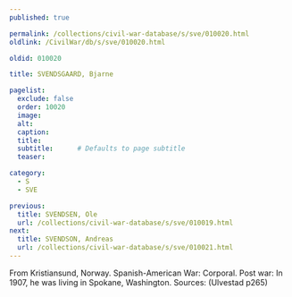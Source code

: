 ```yaml
---
published: true

permalink: /collections/civil-war-database/s/sve/010020.html
oldlink: /CivilWar/db/s/sve/010020.html

oldid: 010020

title: SVENDSGAARD, Bjarne

pagelist:
  exclude: false
  order: 10020
  image: 
  alt:
  caption:
  title:
  subtitle:      # Defaults to page subtitle
  teaser:

category: 
  - S 
  - SVE

previous:
  title: SVENDSEN, Ole
  url: /collections/civil-war-database/s/sve/010019.html  
next:
  title: SVENDSON, Andreas
  url: /collections/civil-war-database/s/sve/010021.html   
---
```

From Kristiansund, Norway. Spanish-American War: Corporal. Post war: In 1907, he was living in Spokane, Washington. Sources: (Ulvestad p265)